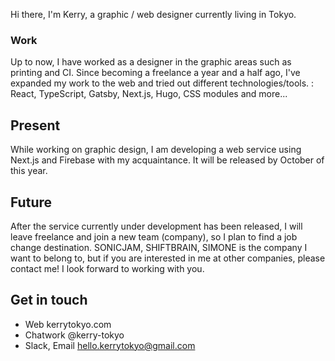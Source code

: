 Hi there, I'm Kerry, a graphic / web designer currently living in Tokyo.

### Work
Up to now, I have worked as a designer in the graphic areas such as printing and CI. Since becoming a freelance a year and a half ago, I've expanded my work to the web and tried out different technologies/tools. : React, TypeScript, Gatsby, Next.js, Hugo, CSS modules and more...

## Present 
While working on graphic design, I am developing a web service using Next.js and Firebase with my acquaintance. It will be released by October of this year.

## Future 
After the service currently under development has been released, I will leave freelance and join a new team (company), so I plan to find a job change destination.
SONICJAM, SHIFTBRAIN, SIMONE is the company I want to belong to, but if you are interested in me at other companies, please contact me!
I look forward to working with you.


## Get in touch
- Web kerrytokyo.com
- Chatwork @kerry-tokyo
- Slack, Email hello.kerrytokyo@gmail.com

